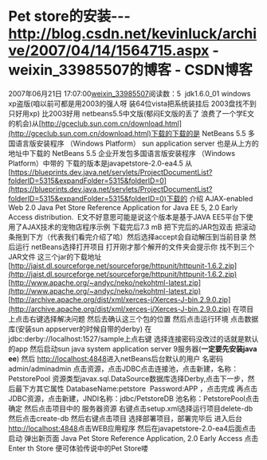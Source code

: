 # Pet store的安装---http://blog.csdn.net/kevinluck/archive/2007/04/14/1564715.aspx - weixin_33985507的博客 - CSDN博客
2007年06月21日 17:07:00[weixin_33985507](https://me.csdn.net/weixin_33985507)阅读数：5
 jdk1.6.0_01 
windows xp盗版(咱以前可都是用2003的强人呀 装64位vista把系统装挂后 2003盘找不到只好用xp) 比2003好用
netbeans5.5中文版(郁闷E文版的丢了 浪费了一个学E文的机会)从[http://gceclub.sun.com.cn/download.html](http://gceclub.sun.com.cn/download.html)下载的下载的是 NetBeans 5.5 多国语言版安装程序 （Windows Platform） 
sun application server 也是从上方的地址中下载的 NetBeans 5.5 企业开发包多国语言版安装程序 （Windows Platform）中带的
下载的版本是javapetstore-2.0-ea4.5
从[https://blueprints.dev.java.net/servlets/ProjectDocumentList?folderID=5315&expandFolder=5315&folderID=0](https://blueprints.dev.java.net/servlets/ProjectDocumentList?folderID=5315&expandFolder=5315&folderID=0)下载的
介绍
AJAX-enabled Web 2.0 Java Pet Store Reference Application for Java EE 5, 2.0 Early Access distribution.
 E文不好意思可能是说这个版本是基于JAVA EE5平台下使用了AJAX技术的宠物店程序示例
下载完后7.3 mB 
把下完后的JAR包双击 把滚动条拖到下方（代表我们看完介绍了哈）然后选择accept会自动解压到当前目录
然后运行 netBeans选择打开项目 打开刚才那个解开的文件夹会提示你 找不到三个JAR文件
这三个jar的下载地址
[http://jaist.dl.sourceforge.net/sourceforge/httpunit/httpunit-1.6.2.zip](http://jaist.dl.sourceforge.net/sourceforge/httpunit/httpunit-1.6.2.zip)
[http://www.apache.org/~andyc/neko/nekohtml-latest.zip](http://www.apache.org/~andyc/neko/nekohtml-latest.zip)
[http://archive.apache.org/dist/xml/xerces-j/Xerces-J-bin.2.9.0.zip](http://archive.apache.org/dist/xml/xerces-j/Xerces-J-bin.2.9.0.zip)
在项目上点击右键选择解决问题 然后去确认这三个包的位置
然后点击运行环境
点击数据库(安装sun appserver的时候自带的derby) 在  jdbc:derby://localhost:1527/sample上点右键 选择连接密码没改过的话就是默认的app
然后启动sun java system application server 9服务器(**一定要先安装java ee**)
然后 [http://localhost:4848](http://localhost:4848/)进入netBeans后台默认的用户 名密码admin/adminadmin
点击资源，点击JDBC点击连接池，点击新建，名称：PetstorePool 资源类型javax.sql.DataSource数据库选择Derby,点击下一步，然后最下方其它属性 DatabaseName:petstore  Password:APP ，点击完成
再点击JDBC资源，点击新建，JNDI名称：jdbc/PetstoreDB 池名称：PetstorePool点击确定
然后点击项目中的 服务器资源 右键点击setup.xml选择运行项目delete-db然后点击create-db
然后右键点击项目 选择部署项目，部署完毕后 进入后台 [http://localhost:4848](http://localhost:4848/)点击WEB应用程序
然后在javapetstore-2.0-ea4后面点击启动
弹出新页面 Java Pet Store Reference Application, 2.0 Early Access
点击Enter th Store 便可体验传说中的Pet Store喽
